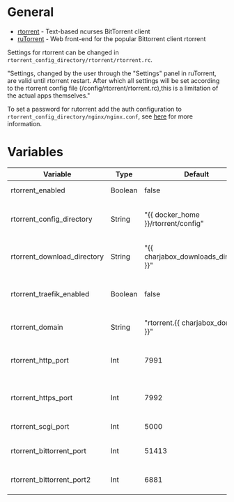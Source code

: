 # General
* [rtorrent](https://github.com/rakshasa/rtorrent) - Text-based ncurses BitTorrent client
* [ruTorrent](https://github.com/Novik/ruTorrent) - Web front-end for the popular Bittorrent client rtorrent

Settings for rtorrent can be changed in `rtorrent_config_directory/rtorrent/rtorrent.rc`. 

"Settings, changed by the user through the "Settings" panel in ruTorrent, are valid until rtorrent restart. After which all settings will be set according to the rtorrent config file (/config/rtorrent/rtorrent.rc),this is a limitation of the actual apps themselves."

To set a password for rutorrent add the auth configuration to `rtorrent_config_directory/nginx/nginx.conf`, see [here](https://docs.nginx.com/nginx/admin-guide/security-controls/configuring-http-basic-authentication/) for more information.

# Variables

| Variable                    | Type    | Default                               | Comment                                          |
|-----------------------------|---------|---------------------------------------|--------------------------------------------------|
| rtorrent_enabled            | Boolean | false                                 | Enable/Disable the application                   |
| rtorrent_config_directory   | String  | "{{ docker_home }}/rtorrent/config"   | Path were application config should be stored    |
| rtorrent_download_directory | String  | "{{ charjabox_downloads_directory }}" | Path were downloads should be stored             |
| rtorrent_traefik_enabled    | Boolean | false                                 | Enable/Disable access to application via Traefik |
| rtorrent_domain             | String  | "rtorrent.{{ charjabox_domain }}"     | Domain used to access the application            |
| rtorrent_http_port          | Int     | 7991                                  | Port used to access the application via HTTP     |
| rtorrent_https_port         | Int     | 7992                                  | Port used to access the application via HTTPS    |
| rtorrent_scgi_port          | Int     | 5000                                  | Port used for scgi socket                        |
| rtorrent_bittorrent_port    | Int     | 51413                                 | Port used for torrent protocols                  |
| rtorrent_bittorrent_port2   | Int     | 6881                                  | Port used for torrent protocols                  |
